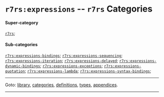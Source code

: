 

<a id='category__r7rs__r7rs_3a_expressions'></a>

# `r7rs:expressions` -- `r7rs` Categories


#### Super-category

[`r7rs`](../../r7rs/categories/r7rs.md#category__r7rs__r7rs);


#### Sub-categories

[`r7rs:expressions-bindings`](../../r7rs/categories/r7rs_3a_expressions-bindings.md#category__r7rs__r7rs_3a_expressions-bindings);
[`r7rs:expressions-sequencing`](../../r7rs/categories/r7rs_3a_expressions-sequencing.md#category__r7rs__r7rs_3a_expressions-sequencing);
[`r7rs:expressions-iteration`](../../r7rs/categories/r7rs_3a_expressions-iteration.md#category__r7rs__r7rs_3a_expressions-iteration);
[`r7rs:expressions-delayed`](../../r7rs/categories/r7rs_3a_expressions-delayed.md#category__r7rs__r7rs_3a_expressions-delayed);
[`r7rs:expressions-dynamic-bindings`](../../r7rs/categories/r7rs_3a_expressions-dynamic-bindings.md#category__r7rs__r7rs_3a_expressions-dynamic-bindings);
[`r7rs:expressions-exceptions`](../../r7rs/categories/r7rs_3a_expressions-exceptions.md#category__r7rs__r7rs_3a_expressions-exceptions);
[`r7rs:expressions-quotation`](../../r7rs/categories/r7rs_3a_expressions-quotation.md#category__r7rs__r7rs_3a_expressions-quotation);
[`r7rs:expressions-lambda`](../../r7rs/categories/r7rs_3a_expressions-lambda.md#category__r7rs__r7rs_3a_expressions-lambda);
[`r7rs:expressions-syntax-bindings`](../../r7rs/categories/r7rs_3a_expressions-syntax-bindings.md#category__r7rs__r7rs_3a_expressions-syntax-bindings);

----

Goto: [library](../../r7rs/_index.md#library__r7rs), [categories](../../r7rs/categories/_index.md#toc__r7rs__categories), [definitions](../../r7rs/definitions/_index.md#toc__r7rs__definitions), [types](../../r7rs/types/_index.md#toc__r7rs__types), [appendices](../../r7rs/appendices/_index.md#toc__r7rs__appendices).

----

